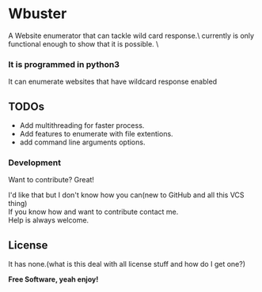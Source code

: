 # Wbuster
A Website enumerator that can tackle wild card response.\ 
currently is only functional enough to show that it is possible. \ 


### It is programmed in python3
It can enumerate websites that have wildcard response enabled

## TODOs
 - Add multithreading for faster process.
 - Add features to enumerate with file extentions.
 - add command line arguments options.

### Development

Want to contribute? Great!

I'd like that but I don't know how you can(new to GitHub and all this VCS thing)\
If you know how and want to contribute contact me.\
Help is always welcome.

License
----

It has none.(what is this deal with all license stuff and how do I get one?)


**Free Software, yeah enjoy!**